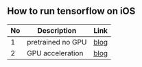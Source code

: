## How to run tensorflow on iOS

|No| Description| Link|
|--|------------|-----|
|1| pretrained no GPU| [blog](http://www.mattrajca.com/2016/11/25/getting-started-with-deep-mnist-and-tensorflow-on-ios.html)|
|2| GPU acceleration | [blog](http://www.mattrajca.com/2016/11/26/speeding-up-tensorflow-with-metal-performance-shaders.html)|
